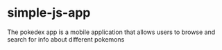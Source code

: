 # simple-js-app
 
 The pokedex app is a mobile application that allows users to browse and search for info about different pokemons
